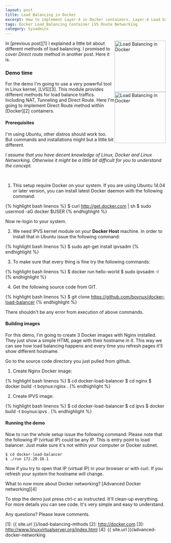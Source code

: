 ```yaml
---
layout: post
title: Load Balancing in Docker
excerpt: How to implement Layer-4 in Docker containers. Layer-4 Load balance is a very powerful method and adding that to Docker eco-system is very interesting.
tags: Docker Load_Balancing Container LVS Route Networking
category: Sysadmins
---
```


<div style="float: right">
<img src="{{ site.url }}/img/lvs4p-200.gif" width="161" alt="Load Balancing in Docker" title="Load Balancing in Docker" />
<br />
<img src="{{ site.url }}/img/docker-logo.png" width="161" alt="Load Balancing in Docker" title="Load Balancing in Docker" />
</div>

In [previous post][1] I explained a little bit about different methods of load balancing. I promised to cover *Direct route* method in another post. Here it is.

### Demo time

For the demo I'm going to use a very powerful tool in Linux kernel, [LVS][3]. This module provides different methods for load balance traffics. Including NAT, Tunneling and Direct Route. Here I'm going to implement Direct Route method within [Docker][2] containers.

#### Prerequisites

I'm using Ubuntu, other distros should work too. But commands and installations might but a little bit different.

*I assume that you have decent knowledge of Linux, Docker and Linux Networking. Otherwise it might be a little bit difficult for you to understand the concept.*

<div class="ads"> 
    <ins class="adsbygoogle" style="display:block" data-ad-client="ca-pub-7360583392867579" data-ad-slot="4587256441" data-ad-format="rectangle"></ins> 
</div> 
<script> (adsbygoogle = window.adsbygoogle || []).push({}); </script>
<br />

1. This setup require Docker on your system. If you are using Ubuntu 14.04 or later version, you can install latest Docker daemon with the following command: 

{% highlight bash linenos %}
$ curl http://get.docker.com | sh
$ sudo usermod -aG docker $USER
{% endhighlight %}

Now re-login to your system.

2. We need IPVS kernel module on your **Docker Host** machine. In order to install that in Ubuntu issue the following command:

{% highlight bash linenos %}
$ sudo apt-get install ipvsadm
{% endhighlight %}

3. To make sure that every thing is fine try the following commands:

{% highlight bash linenos %}
$ docker run hello-world
$ sudo ipvsadm -l
{% endhighlight %}

4. Get the following source code from GIT.

{% highlight bash linenos %}
$ git clone https://github.com/boynux/docker-load-balancer
{% endhighlight %}

There shouldn't be any error from execution of above commands.

<div class="ads"> 
    <ins class="adsbygoogle" style="display:block" data-ad-client="ca-pub-7360583392867579" data-ad-slot="4587256441" data-ad-format="horizontal"></ins> 
</div> 
<script> (adsbygoogle = window.adsbygoogle || []).push({}); </script>

#### Building images

For this demo, I'm going to create 3 Docker images with Nginx installed. They just show a simple HTML page with their hostname in it. This way we can see how load balancing happens and every time you refresh pages it'll show different hostname.

Go to the source code directory you just pulled from github.

1. Create Nginx Docker image:

{% highlight bash linenos %}
$ cd docker-load-balancer
$ cd nginx
$ docker build -t boynux:nginx .
{% endhighlight %}

2. Create IPVS image:

{% highlight bash linenos %}
$ cd docker-load-balancer
$ cd ipvs
$ docker build -t boynux:ipvs .
{% endhighlight %}

<div class="ads"> 
    <ins class="adsbygoogle" style="display:block" data-ad-client="ca-pub-7360583392867579" data-ad-slot="4587256441" data-ad-format="horizontal"></ins> 
</div> 
<script> (adsbygoogle = window.adsbygoogle || []).push({}); </script>

#### Running the demo

Now to run the whole setup issue the following command:
Please note that the following IP (virtual IP) could be any IP. This is entry point to load balancer. Just make sure it's not within your computer or Docker subnet.

    $ cd docker-load-balancer
    $ ./run 172.20.10.1

Now if you try to open that IP (virtual IP) in your browser or with curl. If you refresh your system the hostname will change.

What to now more about Docker networking? [Advanced Docker networking][4]

To stop the demo just press ctrl-c as instructed. It'll clean-up everything.
For more details you can see code. It's very simple and easy to understand.

Any questions? Please leave comments.

[1]: {{ site.url }}/load-balancing-mthods
[2]: http://docker.com
[3]: http://www.linuxvirtualserver.org/index.html
[4]: {{ site.url }}/advanced-docker-networking
